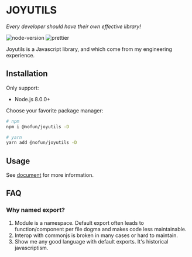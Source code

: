 # JOYUTILS

_Every developer should have their own effective library!_

![node-version](https://img.shields.io/badge/node-%3E8.0.0-brightgreenf) ![prettier](https://img.shields.io/badge/code%20style-prettier-%23ff69b4)

Joyutils is a Javascript library, and which come from my engineering experience.

## Installation

Only support:

- Node.js 8.0.0+

Choose your favorite package manager:

```bash
# npm
npm i @nofun/joyutils -D

# yarn
yarn add @nofun/joyutils -D
```

## Usage

See [document](https://doc.joyjoy.cc/docs/project/frontend-toolkit-chain/joyutils/) for more information.

## FAQ

### Why named export?

1. Module is a namespace. Default export often leads to function/component per file dogma and makes code less maintainable.
2. Interop with commonjs is broken in many cases or hard to maintain.
3. Show me any good language with default exports. It's historical javascriptism.
